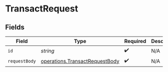 # TransactRequest


## Fields

| Field                                                                            | Type                                                                             | Required                                                                         | Description                                                                      |
| -------------------------------------------------------------------------------- | -------------------------------------------------------------------------------- | -------------------------------------------------------------------------------- | -------------------------------------------------------------------------------- |
| `id`                                                                             | *string*                                                                         | :heavy_check_mark:                                                               | N/A                                                                              |
| `requestBody`                                                                    | [operations.TransactRequestBody](../../models/operations/transactrequestbody.md) | :heavy_check_mark:                                                               | N/A                                                                              |